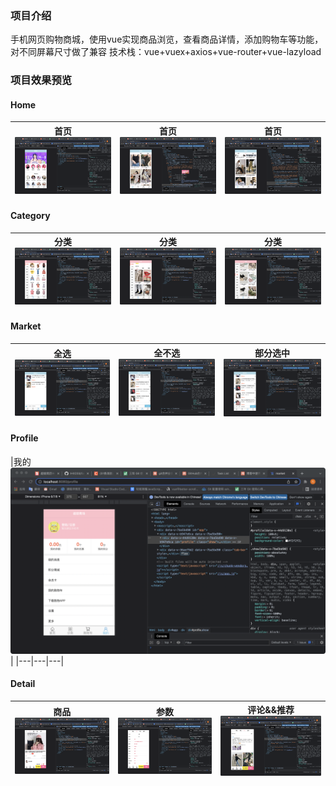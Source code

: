 ### 项目介绍

手机网页购物商城，使用vue实现商品浏览，查看商品详情，添加购物车等功能，对不同屏幕尺寸做了兼容
    技术栈：vue+vuex+axios+vue-router+vue-lazyload



### 项目效果预览

#### Home

| 首页 ![](https://github.com/IHX233/Gallery/blob/main/market/1.png)|首页 ![输入图片说明](https://github.com/IHX233/Gallery/blob/main/market/2.png)|首页 ![](https://github.com/IHX233/Gallery/blob/main/market/3.png)|
|---|---|---|

#### Category

|分类 ![输入图片说明](https://github.com/IHX233/Gallery/blob/main/market/4.png)  |分类 ![输入图片说明](https://github.com/IHX233/Gallery/blob/main/market/5.png)  |分类 ![输入图片说明](https://github.com/IHX233/Gallery/blob/main/market/6.png)  |
|---|---|---|

#### Market

| 全选 ![输入图片说明](https://github.com/IHX233/Gallery/blob/main/market/7.png) |全不选  ![输入图片说明](https://github.com/IHX233/Gallery/blob/main/market/8.png) |部分选中  ![输入图片说明](https://github.com/IHX233/Gallery/blob/main/market/9.png) |
|---|---|---|

#### Profile

|我的 ![输入图片说明](https://github.com/IHX233/Gallery/blob/main/market/10.png)  |
|---|---|---|



#### Detail

|商品 ![输入图片说明](https://github.com/IHX233/Gallery/blob/main/market/11.png) |参数  ![输入图片说明](https://github.com/IHX233/Gallery/blob/main/market/12.png)|评论&&推荐![输入图片说明](https://github.com/IHX233/Gallery/blob/main/market/13.png)   |
|---|---|---|


